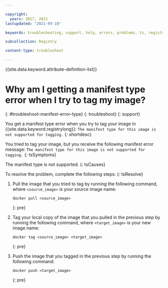 ```yaml
---

copyright:
  years: 2017, 2021
lastupdated: "2021-09-10"

keywords: troubleshooting, support, help, errors, problems, ts, registry, image not supported, manifest type, tagging image fails

subcollection: Registry

content-type: troubleshoot

---
```


{{site.data.keyword.attribute-definition-list}}

# Why am I getting a manifest type error when I try to tag my image?
{: #troubleshoot-manifest-error-type}
{: troubleshoot}
{: support}

You get a manifest type error when you try to tag your image in {{site.data.keyword.registrylong}}: `The manifest type for this image is not supported for tagging.`
{: shortdesc}

You tried to tag your image, but you receive the following manifest error message: `The manifest type for this image is not supported for tagging.`
{: tsSymptoms}

The manifest type is not supported.
{: tsCauses}

To resolve the problem, complete the following steps:
{: tsResolve}

1. Pull the image that you tried to tag by running the following command, where `<source_image>` is your source image name:

    ```
    docker pull <source_image>
    ```
    {: pre}

2. Tag your local copy of the image that you pulled in the previous step by running the following command, where `<target_image>` is your new image name:

    ```
    docker tag <source_image> <target_image>
    ```
    {: pre}

3. Push the image that you tagged in the previous step by running the following command:

    ```
    docker push <target_image>
    ```
    {: pre}


